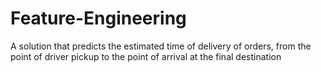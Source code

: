 # Feature-Engineering
A solution that predicts the estimated time of delivery of orders, from the point of driver pickup to the point of arrival at the final destination
